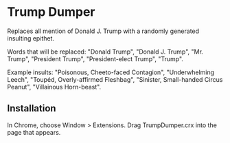 Trump Dumper
=============

Replaces all mention of Donald J. Trump with a randomly generated insulting epithet.

Words that will be replaced: "Donald Trump", "Donald J. Trump", "Mr. Trump", "President Trump", "President-elect Trump", "Trump".

Example insults: "Poisonous, Cheeto-faced Contagion", "Underwhelming Leech", "Toupéd, Overly-affirmed Fleshbag", "Sinister, Small-handed Circus Peanut", "Villainous Horn-beast".


Installation
------------

In Chrome, choose Window > Extensions.  Drag TrumpDumper.crx into the page that appears.
